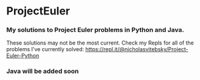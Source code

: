 # ProjectEuler
### My solutions to Project Euler problems in Python and Java.

These solutions may not be the most current. Check my Repls for all of the problems I've currently solved:
https://repl.it/@nicholasvitebsky/Project-Euler-Python

### Java will be added soon
